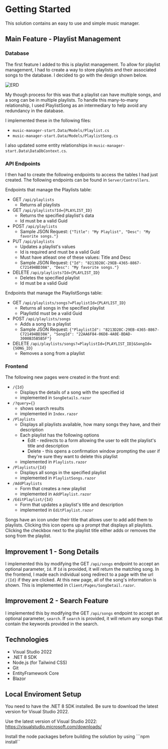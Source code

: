 # Getting Started #

This solution contains an easy to use and simple music manager.

## Main Feature - Playlist Management
### Database
The first feature I added to this is playlist management. To allow for
playlist management, I had to create a way to store playlists and their
associated songs to the database. I decided to go with the design shown
below.

![ERD](https://i.imgur.com/wrWHQ0X.png)

My though process for this was that a playlist can have multiple songs,
and a song can be in multiple playlists. To handle this many-to-many
relationship, I used PlaylistSong as an intermediary to help avoid
any redundancy in the database.

I implemented these in the following files:
- `music-manager-start.Data/Models/Playlist.cs`
- `music-manager-start.Data/Models/PlaylistSong.cs`

I also updated some entity relationships in `music-manager-start.Data\DataDbContext.cs`.

### API Endpoints
I then had to create the following endpoints to access the tables I had just created.
The following endpoints can be found in `Server/Controllers`.

Endpoints that manage the Playlists table:
- GET `/api/playlists`
    - Returns all playlists
- GET `/api/playlists?Id={PLAYLIST_ID}` 
    - Returns the specified playlist's data
    - Id must be a valid Guid
- POST `/api/playlists`
    - Sample JSON Request: `{"Title": "My Playlist", "Desc": "My favorite songs."}`
- PUT `/api/playlists` 
    - Updates a playlist's values
    - Id is required and must be a valid Guid
    - Must have atleast one of these values: Title and Desc
    - Sample JSON Request: `{"Id": "8213D28C-29EB-4365-8867-C721494BD30A", "Desc": "My favorite songs."}`
- DELETE `/api/playlists?Id={PLAYLIST_ID}`
    - Deletes the specified playlist
    - Id must be a valid Guid

Endpoints that manage the PlaylistSongs table:
- GET `/api/playlists/songs?=PlaylistId={PLAYLIST_ID}`
    - Returns all songs in the specified playlist
    - PlaylistId must be a valid Guid
- POST `/api/playlists/songs`
    - Adds a song to a playlist
    - Sample JSON Request: `{"PlaylistId": "8213D28C-29EB-4365-8867-C721494BD30A", "SongId": "22AA6F84-06D8-4A0E-BDAD-3000B35B5B5F"}`
- DELETE `/api/playlists/songs?=PlaylistId={PLAYLIST_ID}&SongId={SONG_ID}`
    - Removes a song from a playlist

### Frontend
The following new pages were created in the front end:
- `/{Id}`
    - Displays the details of a song with the specified id
    - implemented in `SongDetails.razor`
- `/?query={}`
    - shows search results
    - implemented in `Index.razor`
- `/Playlists`
    - Displays all playlists available, how many songs they have,
    and their description
    - Each playlist has the following options
        - Edit - redirects to a form allowing the user to edit the playlist's title and description
        - Delete - this opens a confirmation window prompting the user 
        if they're sure they want to delete this playlist
    - implemented in `Playlists.razor`
- `/Playlists/{Id}`
    - Displays all songs in the specified playlist
    - implemented in `PlaylistSongs.razor`
- `/AddPlaylists`
    - Form that creates a new playlist
    - implemented in `AddPlaylist.razor`
- `/EditPlaylist/{Id}`
    - Form that updates a playlist's title and description
    - implemented in `EditPlaylist.razor`

Songs have an icon under their title that allows user to add add them to
playlists. Clicking this icon opens up a prompt that displays all playlists.
Clicking the checkbox next to the playlist title either adds or removes the
song from the playlist.

## Improvement 1 - Song Details
I implemented this by modifying the GET `/api/songs` endpoint to accept an
optional parameter, `Id`. If `Id` is provided, it will return the matching
song. In the frontend, I made each individual song redirect to a page with
the url `/{Id}` if they are clicked. At this new page, all of the song's
information is shown. This is implemented in `Client/Pages/SongDetail.razor`.

## Improvement 2 - Search Feature
I implemented this by modifying the GET `/api/songs` endpoint to accept an
optional parameter, `search`. If `search` is provided, it will return any
songs that contain the keywords provided in the search.

## Technologies
- Visual Studio 2022 
- .NET 8 SDK
- Node.js (for Tailwind CSS)
- Git
- EntityFramework Core 
- Blazor


## Local Enviroment Setup
You need to have the .NET 8 SDK installed. Be sure to download the latest version for Visual Studio 2022.

Use the latest version of Visual Studio 2022: https://visualstudio.microsoft.com/downloads/

Install the node packages before building the solution by using ```npm install``


